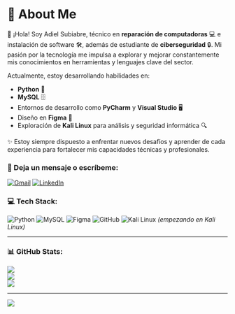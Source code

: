 # 💫 About Me  

👋 ¡Hola! Soy Adiel Subiabre, técnico en **reparación de computadoras** 💻 e instalación de software 🛠️, además de estudiante de **ciberseguridad** 🔒. Mi pasión por la tecnología me impulsa a explorar y mejorar constantemente mis conocimientos en herramientas y lenguajes clave del sector.  

Actualmente, estoy desarrollando habilidades en:  
- **Python** 🐍  
- **MySQL** 🗄️  
- Entornos de desarrollo como **PyCharm** y **Visual Studio** 🖥️  
- Diseño en **Figma** 🎨  
- Exploración de **Kali Linux** para análisis y seguridad informática 🔍  

✨ Estoy siempre dispuesto a enfrentar nuevos desafíos y aprender de cada experiencia para fortalecer mis capacidades técnicas y profesionales.

### 📧 Deja un mensaje o escríbeme:
[![Gmail](https://img.shields.io/badge/Gmail-D14836?style=for-the-badge&logo=gmail&logoColor=white)](mailto:aa.subiabre@estudiantecft-ell.cl)
[![LinkedIn](https://img.shields.io/badge/linkedin-%230077B5.svg?style=for-the-badge&logo=linkedin&logoColor=white)](https://www.linkedin.com/in/adiel-alejandro-subiabre-diaz-070890340/)

### 💻 Tech Stack:
![Python](https://img.shields.io/badge/python-3670A0?style=for-the-badge&logo=python&logoColor=ffdd54) 
![MySQL](https://img.shields.io/badge/mysql-4479A1.svg?style=for-the-badge&logo=mysql&logoColor=white) 
![Figma](https://img.shields.io/badge/figma-%23F24E1E.svg?style=for-the-badge&logo=figma&logoColor=white) 
![GitHub](https://img.shields.io/badge/github-%23121011.svg?style=for-the-badge&logo=github&logoColor=white) 
![Kali Linux](https://img.shields.io/badge/kali%20linux-557C94?style=for-the-badge&logo=kalilinux&logoColor=white) *(empezando en Kali Linux)*

---

### 📊 GitHub Stats:
![](https://github-readme-stats.vercel.app/api?username=XfoonkeeMoonkeeX&theme=dark&hide_border=false&include_all_commits=false&count_private=false)<br/> 
![](https://github-readme-streak-stats.herokuapp.com/?user=XfoonkeeMoonkeeX&theme=dark&hide_border=false)<br/> 
![](https://github-readme-stats.vercel.app/api/top-langs/?username=XfoonkeeMoonkeeX&theme=dark&hide_border=false&include_all_commits=false&count_private=false&layout=compact)

---
[![](https://visitcount.itsvg.in/api?id=XfoonkeeMoonkeeX&icon=0&color=0)](https://visitcount.itsvg.in)

